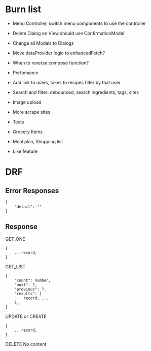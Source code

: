# Burn list
* Menu Controller, switch menu components to use the controller
* Delete Dialog on View should use ConfirmationModal
* Change all Modals to Dialogs
* Move dataProvider logic to enhancedFetch?
* When to reverse compose function?

* Perfomance
* Add link to users, takes to recipes filter by that user
* Search and filter: debounced, search ingredients, tags, sites
* Image upload
* More scrape sites
* Tests
* Grocery Items
* Meal plan, Shopping list
* Like feature


# DRF

## Error Responses
```
{
    "detail": ""
}
```

## Response
GET_ONE
```
{
    ...record,
}
```

GET_LIST
```
{
    "count": number,
    "next": ?,
    "previous": ?,
    "results": [
        record, ...
    ],
}
```

UPDATE or CREATE
```
{
    ...record,
}
```

DELETE
No content
